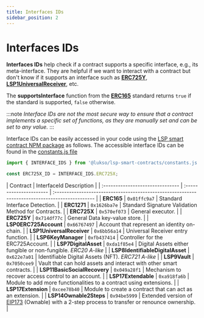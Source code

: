 ```yaml
---
title: Interfaces IDs
sidebar_position: 2
---
```


# Interfaces IDs

**Interfaces IDs** help check if a contract supports a specific interface, e.g., its meta-interface. They are helpful if we want to interact with a contract but don't know if it supports an interface such as **[ERC725Y](https://github.com/ethereum/EIPs/blob/master/EIPS/eip-725.md#erc725y)**, **[LSP1UniversalReceiver](https://github.com/lukso-network/LIPs/blob/main/LSPs/LSP-1-UniversalReceiver.md)**, etc.

The **supportsInterface** function from the **[ERC165](https://eips.ethereum.org/EIPS/eip-165)** standard returns `true` if the standard is supported, `false` otherwise.

:::note
_Interface IDs are not the most secure way to ensure that a contract implements a specific set of functions, as they are manually set and can be set to any value._
:::

Interface IDs can be easily accessed in your code using the [LSP smart contract NPM package](https://www.npmjs.com/package/@lukso/lsp-smart-contracts) as follows. The accessible interface IDs can be found in the [constants.js file](https://github.com/lukso-network/lsp-smart-contracts/blob/main/constants.js)

```js
import { INTERFACE_IDS } from '@lukso/lsp-smart-contracts/constants.js';

const ERC725X_ID = INTERFACE_IDS.ERC725X;
```

| Contract                         | InterfaceId Description |
| :------------------------------- | :---------------------- | :---------------------------------------------------------------------------------------------- |
| **ERC165**                       | `0x01ffc9a7`            | Standard Interface Detection.                                                                   |
| **ERC1271**                      | `0x1626ba7e`            | Standard Signature Validation Method for Contracts.                                             |
| **ERC725X**                      | `0x570ef073`            | General executor.                                                                               |
| **ERC725Y**                      | `0x714df77c`            | General Data key-value store.                                                                   |
| **LSP0ERC725Account**            | `0x66767497`            | Account that represent an identity on-chain.                                                    |
| **LSP1UniversalReceiver**        | `0x6bb56a14`            | Universal Receiver entry function.                                                              |
| **LSP6KeyManager**               | `0xfb437414`            | Controller for the ERC725Account.                                                               |
| **LSP7DigitalAsset**             | `0xda1f85e4`            | Digital Assets either fungible or non-fungible. _ERC20 A-like_                                  |
| **LSP8IdentifiableDigitalAsset** | `0x622e7a01`            | Identifiable Digital Assets (NFT). _ERC721 A-like_                                              |
| **LSP9Vault**                    | `0x7050cee9`            | Vault that can hold assets and interact with other smart contracts.                             |
| **LSP11BasicSocialRecovery**     | `0x049a28f1`            | Mechanism to recover access control to an account.                                              |
| **LSP17Extendable**              | `0xa918fa6b`            | Module to add more functionalities to a contract using extensions.                              |
| **LSP17Extension**               | `0xcee78b40`            | Module to create a contract that can act as an extension.                                       |
| **LSP14Ownable2Steps**           | `0x94be5999`            | Extended version of [EIP173] (Ownable) with a 2-step process to transfer or renounce ownership. |

[eip173]: https://eips.ethereum.org/EIPS/eip-173
